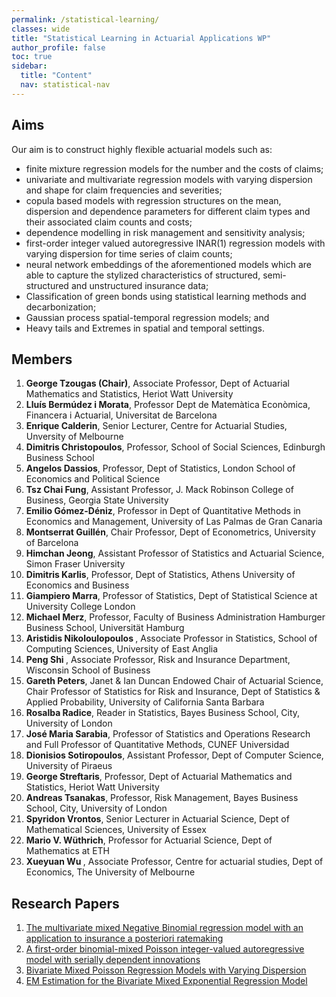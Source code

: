 ```yaml
---
permalink: /statistical-learning/
classes: wide
title: "Statistical Learning in Actuarial Applications WP"
author_profile: false
toc: true
sidebar:
  title: "Content"
  nav: statistical-nav
---
```


## Aims
Our aim is to construct highly flexible actuarial models such as:
<ul>
<li> finite mixture regression models for the number and the costs of claims; </li>
<li> univariate and multivariate regression models with varying dispersion and shape for claim frequencies and severities; </li>
<li> copula based models with regression structures on the mean, dispersion and dependence parameters for different claim types and their associated claim counts and costs; </li>
<li> dependence modelling in risk management and sensitivity analysis; </li>
<li> first-order integer valued autoregressive INAR(1) regression models with varying dispersion for time series of claim counts; </li>
<li> neural network embeddings of the aforementioned models which are able to capture the stylized characteristics of structured, semi-structured and unstructured insurance data; </li>
<li> Classification of green bonds using statistical learning methods and decarbonization; </li>  
<li> Gaussian process spatial-temporal regression models; and </li>
<li> Heavy tails and Extremes in spatial and temporal settings. </li>  
</ul>

## Members
1. <b> George Tzougas (Chair)</b>, Associate Professor, Dept of Actuarial Mathematics and Statistics, Heriot Watt University
2. <b> Lluís Bermúdez i Morata</b>, Professor Dept de Matemàtica Econòmica, Financera i Actuarial, Universitat de Barcelona
3. <b> Enrique Calderin</b>, Senior Lecturer, Centre for Actuarial Studies, Unversity of Melbourne
4. <b> Dimitris Christopoulos</b>, Professor, School of Social Sciences, Edinburgh Business School 
5. <b> Angelos Dassios</b>, Professor, Dept of Statistics, London School of Economics and Political Science 
6. <b> Tsz Chai Fung</b>, Assistant Professor, J. Mack Robinson College of Business, Georgia State University 
7. <b> Emilio Gómez-Déniz</b>, Professor in Dept of Quantitative Methods in Economics and Management, University of Las Palmas de Gran Canaria
8. <b> Montserrat Guillén</b>, Chair Professor, Dept of Econometrics, University of Barcelona
9. <b> Himchan Jeong</b>, Assistant Professor of Statistics and Actuarial Science, Simon Fraser University
10. <b> Dimitris Karlis</b>, Professor, Dept of Statistics, Athens University of Economics and Business
11. <b> Giampiero Marra</b>, Professor of Statistics, Dept of Statistical Science at University College London
12. <b> Michael Merz</b>, Professor, Faculty of Business Administration Hamburger Business School, Universität Hamburg
13. <b> Aristidis Nikoloulopoulos </b>, Associate Professor in Statistics, School of Computing Sciences, University of East Anglia
14. <b> Peng Shi </b>, Associate Professor, Risk and Insurance Department, Wisconsin School of Business
15. <b> Gareth Peters</b>, Janet & Ian Duncan Endowed Chair of Actuarial Science, Chair Professor of Statistics for Risk and Insurance, Dept of Statistics & Applied Probability, University of California Santa Barbara
16. <b> Rosalba Radice</b>, Reader in Statistics, Bayes Business School, City, University of London
17. <b> José Maria Sarabia</b>, Professor of Statistics and Operations Research and Full Professor of Quantitative Methods, CUNEF Universidad
18. <b> Dionisios Sotiropoulos</b>, Assistant Professor, Dept of Computer Science, University of Piraeus
19. <b> George Streftaris</b>,  Professor, Dept of Actuarial Mathematics and Statistics, Heriot Watt University
20. <b> Andreas Tsanakas</b>, Professor, Risk Management, Bayes Business School, City, University of London 
21. <b> Spyridon Vrontos</b>, Senior Lecturer in Actuarial Science, Dept of Mathematical Sciences, University of Essex
22. <b> Mario V. Wüthrich</b>, Professor for Actuarial Science, Dept of Mathematics at ETH
23. <b> Xueyuan Wu </b>, Associate Professor, Centre for actuarial studies, Dept of Economics, The University of Melbourne

## Research Papers
1. <a href="https://ifoadatascienceresearch.github.io/blog/multivariate-mixed-NB/"> The multivariate mixed Negative Binomial regression model with an application to insurance a posteriori ratemaking </a>
2. <a href="https://ifoadatascienceresearch.github.io/blog/first-order-binomial/"> A first-order binomial-mixed Poisson integer-valued autoregressive model with serially dependent innovations </a>
3. <a href="https://ifoadatascienceresearch.github.io/blog/bivariate-mixed-poisson/"> Bivariate Mixed Poisson Regression Models with Varying Dispersion </a>
4. <a href="https://github.com/IFoADataScienceResearch/IFoADataScienceResearch.github.io/blob/master/assets/pdfs/EM%20Estimation%20for%20the%20Bivariate%20Mixed%20ER%20Model.pdf"> EM Estimation for the Bivariate Mixed Exponential Regression Model </a>


